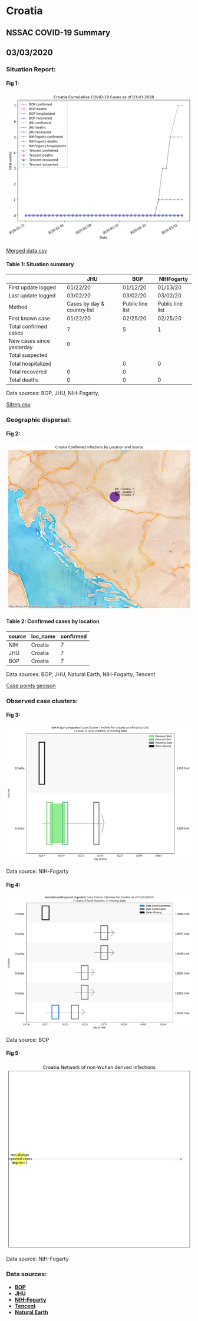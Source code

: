 # Croatia
## NSSAC COVID-19 Summary
## 03/03/2020



### Situation Report:
#### Fig 1:
![Croatia cases](../merged_histories/Croatia_merged_histories.png)

[Merged data csv](https://github.com/SchlittDataSci/SchlittDataSci.github.io/blob/master/data/tables/Croatia_merged_daily.csv)

#### Table 1: Situation summary


|                           | JHU                         | BOP              | NIHFogarty       |
|---------------------------|-----------------------------|------------------|------------------|
| First update logged       | 01/22/20                    | 01/12/20         | 01/13/20         |
| Last update logged        | 03/02/20                    | 03/02/20         | 03/02/20         |
| Method                    | Cases by day & country list | Public line list | Public line list |
| First known case          | 01/22/20                    | 02/25/20         | 02/25/20         |
| Total confirmed cases     | 7                           | 5                | 1                |
| New cases since yesterday | 0                           |                  |                  |
| Total suspected           |                             |                  |                  |
| Total hospitalized        |                             | 0                | 0                |
| Total recovered           | 0                           | 0                |                  |
| Total deaths              | 0                           | 0                | 0                |

Data sources: BOP, JHU, NIH-Fogarty, 


[Sitrep csv](https://github.com/SchlittDataSci/SchlittDataSci.github.io/blob/master/data/tables/Croatia_sitrep.csv)

### Geographic dispersal:
#### Fig 2:
![Croatia mapped](../case_locs/Croatia_case_locs.png)

#### Table 2: Confirmed cases by location


| source   | loc_name   |   confirmed |
|----------|------------|-------------|
| NIH      | Croatia    |           7 |
| JHU      | Croatia    |           7 |
| BOP      | Croatia    |           7 |

Data sources: BOP, JHU, Natural Earth, NIH-Fogarty, Tencent


[Case points geojson](https://github.com/SchlittDataSci/SchlittDataSci.github.io/blob/master/data/shapes/Croatia_case_locs.geojson)

### Observed case clusters:
#### Fig 3:
![Croatia cases](../cluster_analysis/Croatia_imported_cases_NIHFogarty.png)



Data source: NIH-Fogarty


#### Fig 4:
![Croatia cases](../cluster_analysis/Croatia_imported_cases_BOP.png)



Data source: BOP


#### Fig 5:
![Croatia network](../autochthonous_networks/Croatia_network.png)



Data source: NIH-Fogarty


### Data sources:
* **[BOP](https://github.com/beoutbreakprepared/nCoV2019)**
* **[JHU](https://github.com/CSSEGISandData/COVID-19)** 
* **[NIH-Fogarty](https://docs.google.com/spreadsheets/d/1jS24DjSPVWa4iuxuD4OAXrE3QeI8c9BC1hSlqr-NMiU/edit#gid=1187587451)** 
* **[Tencent](https://news.qq.com/zt2020/page/feiyan.htm)**
* **[Natural Earth](https://www.naturalearthdata.com/forums/forum/natural-earth-map-data/cultural-vectors/admin-1-states-provinces-and-their-boundaries/)**

<!-- Global site tag (gtag.js) - Google Analytics -->
<script async src="https://www.googletagmanager.com/gtag/js?id=UA-158816269-1"></script>
<script>
  window.dataLayer = window.dataLayer || [];
  function gtag(){dataLayer.push(arguments);}
  gtag('js', new Date());

  gtag('config', 'UA-158816269-1');
</script>